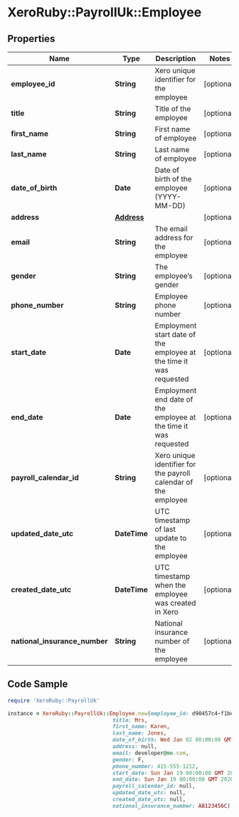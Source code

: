 # XeroRuby::PayrollUk::Employee

## Properties

Name | Type | Description | Notes
------------ | ------------- | ------------- | -------------
**employee_id** | **String** | Xero unique identifier for the employee | [optional] 
**title** | **String** | Title of the employee | [optional] 
**first_name** | **String** | First name of employee | [optional] 
**last_name** | **String** | Last name of employee | [optional] 
**date_of_birth** | **Date** | Date of birth of the employee (YYYY-MM-DD) | [optional] 
**address** | [**Address**](Address.md) |  | [optional] 
**email** | **String** | The email address for the employee | [optional] 
**gender** | **String** | The employee’s gender | [optional] 
**phone_number** | **String** | Employee phone number | [optional] 
**start_date** | **Date** | Employment start date of the employee at the time it was requested | [optional] 
**end_date** | **Date** | Employment end date of the employee at the time it was requested | [optional] 
**payroll_calendar_id** | **String** | Xero unique identifier for the payroll calendar of the employee | [optional] 
**updated_date_utc** | **DateTime** | UTC timestamp of last update to the employee | [optional] 
**created_date_utc** | **DateTime** | UTC timestamp when the employee was created in Xero | [optional] 
**national_insurance_number** | **String** | National insurance number of the employee | [optional] 

## Code Sample

```ruby
require 'XeroRuby::PayrollUk'

instance = XeroRuby::PayrollUk::Employee.new(employee_id: d90457c4-f1be-4f2e-b4e3-f766390a7e30,
                                 title: Mrs,
                                 first_name: Karen,
                                 last_name: Jones,
                                 date_of_birth: Wed Jan 02 00:00:00 GMT 2019,
                                 address: null,
                                 email: developer@me.com,
                                 gender: F,
                                 phone_number: 415-555-1212,
                                 start_date: Sun Jan 19 00:00:00 GMT 2020,
                                 end_date: Sun Jan 19 00:00:00 GMT 2020,
                                 payroll_calendar_id: null,
                                 updated_date_utc: null,
                                 created_date_utc: null,
                                 national_insurance_number: AB123456C)
```


